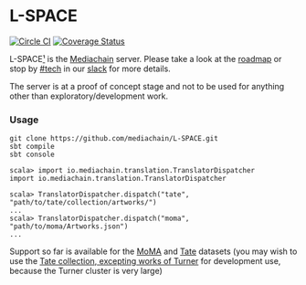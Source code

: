 # L-SPACE

[![Circle CI](https://circleci.com/gh/mediachain/L-SPACE.svg?style=svg)](https://circleci.com/gh/mediachain/L-SPACE)
[![Coverage Status](https://coveralls.io/repos/github/mediachain/L-SPACE/badge.svg?branch=master)](https://coveralls.io/github/mediachain/L-SPACE?branch=master)

L-SPACE[¹](http://wiki.lspace.org/mediawiki/L-space) is the [Mediachain](https://medium.com/mine-labs/introducing-mediachain-a696f8fd2035) server. Please take a look at the [roadmap](https://medium.com/mine-labs/mediachain-developer-update-v-a7f6006ad953) or stop by [#tech](https://mediachain.slack.com/messages/tech/) in our [slack](https://mediachain-slack.herokuapp.com/) for more details.

The server is at a proof of concept stage and not to be used for anything other than exploratory/development work.

### Usage
```
git clone https://github.com/mediachain/L-SPACE.git
sbt compile
sbt console
```

```
scala> import io.mediachain.translation.TranslatorDispatcher
import io.mediachain.translation.TranslatorDispatcher

scala> TranslatorDispatcher.dispatch("tate", "path/to/tate/collection/artworks/")
...
scala> TranslatorDispatcher.dispatch("moma", "path/to/moma/Artworks.json")
...
```

Support so far is available for the [MoMA](https://github.com/MuseumofModernArt/collection) and [Tate](https://github.com/tategallery/collection) datasets (you may wish to use the [Tate collection, excepting works of Turner](https://github.com/parkan/collection-sans-turner) for development use, because the Turner cluster is very large)
